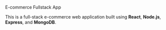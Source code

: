 E-commerce Fullstack App

This is a full-stack e-commerce web application built using **React**, **Node.js**, **Express**, and **MongoDB**.
